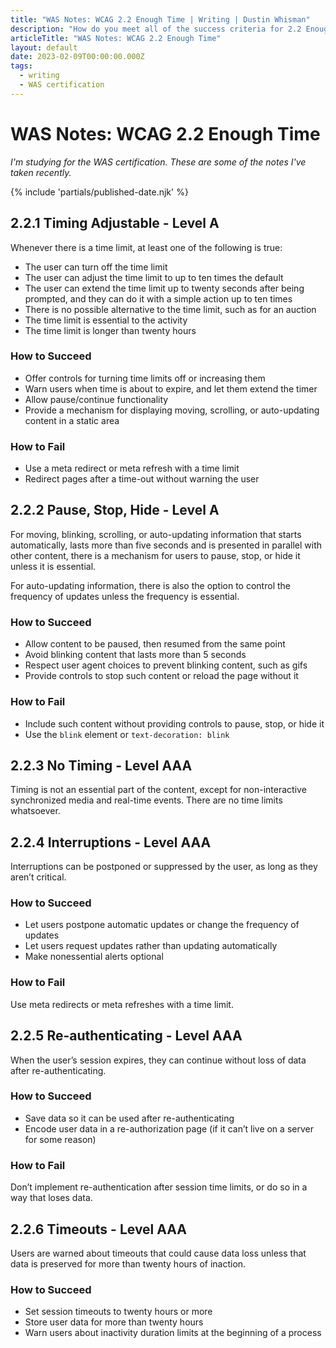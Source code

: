 ```yaml
---
title: "WAS Notes: WCAG 2.2 Enough Time | Writing | Dustin Whisman"
description: "How do you meet all of the success criteria for 2.2 Enough Time?"
articleTitle: "WAS Notes: WCAG 2.2 Enough Time"
layout: default
date: 2023-02-09T00:00:00.000Z
tags:
  - writing
  - WAS certification
---
```


# WAS Notes: WCAG 2.2 Enough Time

_I'm studying for the WAS certification. These are some of the notes I've taken recently._

{% include 'partials/published-date.njk' %}

## 2.2.1 Timing Adjustable - Level A

Whenever there is a time limit, at least one of the following is true:

- The user can turn off the time limit
- The user can adjust the time limit to up to ten times the default
- The user can extend the time limit up to twenty seconds after being prompted, and they can do it with a simple action up to ten times
- There is no possible alternative to the time limit, such as for an auction
- The time limit is essential to the activity
- The time limit is longer than twenty hours

### How to Succeed

- Offer controls for turning time limits off or increasing them
- Warn users when time is about to expire, and let them extend the timer
- Allow pause/continue functionality
- Provide a mechanism for displaying moving, scrolling, or auto-updating content in a static area

### How to Fail

- Use a meta redirect or meta refresh with a time limit
- Redirect pages after a time-out without warning the user

## 2.2.2 Pause, Stop, Hide - Level A

For moving, blinking, scrolling, or auto-updating information that starts automatically, lasts more than five seconds and is presented in parallel with other content, there is a mechanism for users to pause, stop, or hide it unless it is essential.

For auto-updating information, there is also the option to control the frequency of updates unless the frequency is essential.

### How to Succeed

- Allow content to be paused, then resumed from the same point
- Avoid blinking content that lasts more than 5 seconds
- Respect user agent choices to prevent blinking content, such as gifs
- Provide controls to stop such content or reload the page without it

### How to Fail

- Include such content without providing controls to pause, stop, or hide it
- Use the `blink` element or `text-decoration: blink`

## 2.2.3 No Timing - Level AAA

Timing is not an essential part of the content, except for non-interactive synchronized media and real-time events. There are no time limits whatsoever.

## 2.2.4 Interruptions - Level AAA

Interruptions can be postponed or suppressed by the user, as long as they aren’t critical.

### How to Succeed

- Let users postpone automatic updates or change the frequency of updates
- Let users request updates rather than updating automatically
- Make nonessential alerts optional

### How to Fail

Use meta redirects or meta refreshes with a time limit.

## 2.2.5 Re-authenticating - Level AAA

When the user’s session expires, they can continue without loss of data after re-authenticating.

### How to Succeed

- Save data so it can be used after re-authenticating
- Encode user data in a re-authorization page (if it can’t live on a server for some reason)

### How to Fail

Don’t implement re-authentication after session time limits, or do so in a way that loses data.

## 2.2.6 Timeouts - Level AAA

Users are warned about timeouts that could cause data loss unless that data is preserved for more than twenty hours of inaction.

### How to Succeed

- Set session timeouts to twenty hours or more
- Store user data for more than twenty hours
- Warn users about inactivity duration limits at the beginning of a process

